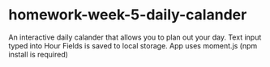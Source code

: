 # homework-week-5-daily-calander
An interactive daily calander that allows you to plan out your day.
Text input typed into Hour Fields is saved to local storage.
App uses moment.js (npm install is required)

